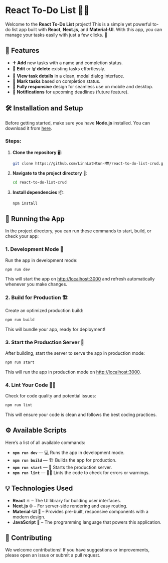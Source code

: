 
# React To-Do List 📝✨

Welcome to the **React To-Do List** project! This is a simple yet powerful to-do list app built with **React**, **Next.js**, and **Material-UI**. With this app, you can manage your tasks easily with just a few clicks. 🚀

## 🎯 Features

- ➕ **Add** new tasks with a name and completion status.
- 📝 **Edit** or 🗑️ **delete** existing tasks effortlessly.
- 👀 **View task details** in a clean, modal dialog interface.
- 🔄 **Mark tasks** based on completion status.
- 📱 **Fully responsive** design for seamless use on mobile and desktop.
-  🔔 **Notifications** for upcoming deadlines (future feature).


## 🛠️ Installation and Setup

Before getting started, make sure you have **Node.js** installed. You can download it from [here](https://nodejs.org/).

### Steps:
1. **Clone the repository** 🖥️:
   ```bash
   git clone https://github.com/LinnLatHtun-MM/react-to-do-list-crud.git
   ```
2. **Navigate to the project directory** 📂:
   ```bash
   cd react-to-do-list-crud
   ```
3. **Install dependencies** 📦:
   ```bash
   npm install
   ```

## 🚀 Running the App

In the project directory, you can run these commands to start, build, or check your app:

### 1. Development Mode 🔧
Run the app in development mode:
```bash
npm run dev
```
This will start the app on [http://localhost:3000](http://localhost:3000) and refresh automatically whenever you make changes.

### 2. Build for Production 🏗️
Create an optimized production build:
```bash
npm run build
```
This will bundle your app, ready for deployment!

### 3. Start the Production Server 🚀
After building, start the server to serve the app in production mode:
```bash
npm run start
```
This will run the app in production mode on [http://localhost:3000](http://localhost:3000).

### 4. Lint Your Code 🕵️‍♀️
Check for code quality and potential issues:
```bash
npm run lint
```
This will ensure your code is clean and follows the best coding practices.

## ⚙️ Available Scripts

Here’s a list of all available commands:

- **`npm run dev`** — 💻 Runs the app in development mode.
- **`npm run build`** — 🏗️ Builds the app for production.
- **`npm run start`** — 🚀 Starts the production server.
- **`npm run lint`** — 🕵️‍♂️ Lints the code to check for errors or warnings.

## 💡 Technologies Used

- **React** ⚛️ – The UI library for building user interfaces.
- **Next.js** 🌐 – For server-side rendering and easy routing.
- **Material-UI** 🎨 – Provides pre-built, responsive components with a modern design.
- **JavaScript** 📜 – The programming language that powers this application.

## 🙌 Contributing

We welcome contributions! If you have suggestions or improvements, please open an issue or submit a pull request.
